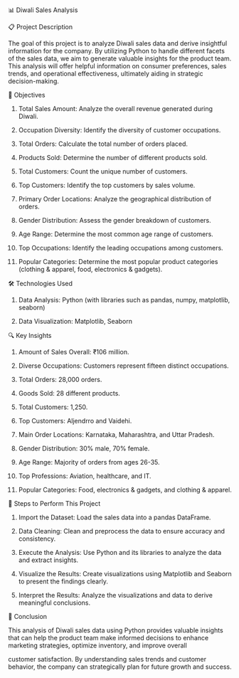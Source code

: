 📊 Diwali Sales Analysis



📋 Project Description

The goal of this project is to analyze Diwali sales data and derive insightful information for the company. By utilizing Python to handle different facets of the sales data, we aim to generate valuable insights for the product team. This analysis will offer helpful information on consumer preferences, sales trends, and operational effectiveness, ultimately aiding in strategic decision-making.



🎯 Objectives

1. Total Sales Amount: Analyze the overall revenue generated during Diwali.

2. Occupation Diversity: Identify the diversity of customer occupations.

3. Total Orders: Calculate the total number of orders placed.

4. Products Sold: Determine the number of different products sold.

5. Total Customers: Count the unique number of customers.

6. Top Customers: Identify the top customers by sales volume.

7. Primary Order Locations: Analyze the geographical distribution of orders.

8. Gender Distribution: Assess the gender breakdown of customers.

9. Age Range: Determine the most common age range of customers.

10. Top Occupations: Identify the leading occupations among customers.

11. Popular Categories: Determine the most popular product categories (clothing & apparel, food, electronics & gadgets).
    


🛠️ Technologies Used

1. Data Analysis: Python (with libraries such as pandas, numpy, matplotlib, seaborn)

2. Data Visualization: Matplotlib, Seaborn



🔍 Key Insights 

1. Amount of Sales Overall: ₹106 million.

2. Diverse Occupations: Customers represent fifteen distinct occupations.

3. Total Orders: 28,000 orders.

4. Goods Sold: 28 different products.

5. Total Customers: 1,250.

6. Top Customers: Aljendrro and Vaidehi.

7. Main Order Locations: Karnataka, Maharashtra, and Uttar Pradesh.

8. Gender Distribution: 30% male, 70% female.

9. Age Range: Majority of orders from ages 26-35.

10. Top Professions: Aviation, healthcare, and IT.

11. Popular Categories: Food, electronics & gadgets, and clothing & apparel.



📜 Steps to Perform This Project

1. Import the Dataset: Load the sales data into a pandas DataFrame.

2. Data Cleaning: Clean and preprocess the data to ensure accuracy and consistency.

3. Execute the Analysis: Use Python and its libraries to analyze the data and extract insights.

4. Visualize the Results: Create visualizations using Matplotlib and Seaborn to present the findings clearly.

5. Interpret the Results: Analyze the visualizations and data to derive meaningful conclusions.



🏁 Conclusion

This analysis of Diwali sales data using Python provides valuable insights that can help the product team make informed decisions to enhance marketing strategies, optimize inventory, and improve overall 

customer satisfaction. By understanding sales trends and customer behavior, the company can strategically plan for future growth and success.

   

